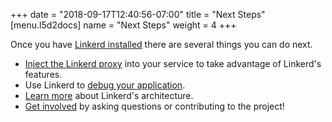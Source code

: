 +++
date = "2018-09-17T12:40:56-07:00"
title = "Next Steps"
[menu.l5d2docs]
  name = "Next Steps"
  weight = 4
+++

Once you have [Linkerd installed](../getting-started) there are several things
you can do next.

* [Inject the Linkerd proxy](../adding-your-service) into your service to take
  advantage of Linkerd's features.
* Use Linkerd to [debug your application](../debugging-an-app).
* [Learn more](../architecture) about Linkerd's architecture.
* [Get involved](../get-involved) by asking questions or contributing to the
  project!